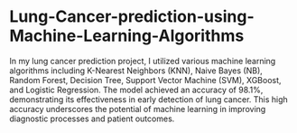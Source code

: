 # Lung-Cancer-prediction-using-Machine-Learning-Algorithms

In my lung cancer prediction project, I utilized various machine learning algorithms including K-Nearest Neighbors (KNN), Naive Bayes (NB), Random Forest, Decision Tree, Support Vector Machine (SVM), XGBoost, and Logistic Regression. The model achieved an accuracy of 98.1%, demonstrating its effectiveness in early detection of lung cancer. This high accuracy underscores the potential of machine learning in improving diagnostic processes and patient outcomes.
